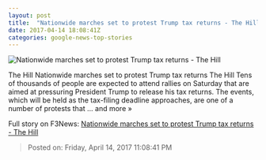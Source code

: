 ```yaml
---
layout: post
title:  "Nationwide marches set to protest Trump tax returns - The Hill"
date: 2017-04-14 18:08:41Z
categories: google-news-top-stories
---
```


![Nationwide marches set to protest Trump tax returns - The Hill](http://thehill.com/sites/default/files/article_images/donaldtrump_032717getty.jpg)

The Hill Nationwide marches set to protest Trump tax returns The Hill Tens of thousands of people are expected to attend rallies on Saturday that are aimed at pressuring President Trump to release his tax returns. The events, which will be held as the tax-filing deadline approaches, are one of a number of protests that ... and more »


Full story on F3News: [Nationwide marches set to protest Trump tax returns - The Hill](http://www.f3nws.com/n/bWynUC)

> Posted on: Friday, April 14, 2017 11:08:41 PM
